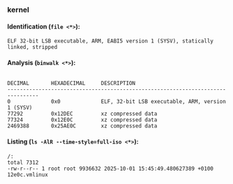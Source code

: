 ### kernel
#### Identification (`file <*>`):
```
ELF 32-bit LSB executable, ARM, EABI5 version 1 (SYSV), statically linked, stripped
```
#### Analysis (`binwalk <*>`):
```

DECIMAL       HEXADECIMAL     DESCRIPTION
--------------------------------------------------------------------------------
0             0x0             ELF, 32-bit LSB executable, ARM, version 1 (SYSV)
77292         0x12DEC         xz compressed data
77324         0x12E0C         xz compressed data
2469388       0x25AE0C        xz compressed data
```
#### Listing (`ls -AlR --time-style=full-iso <*>`):
```
/:
total 7312
-rw-r--r-- 1 root root 9936632 2025-10-01 15:45:49.480627389 +0100 12e0c.vmlinux
```

